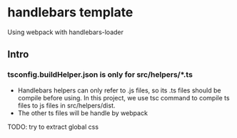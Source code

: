 # handlebars template

Using webpack with handlebars-loader

## Intro
### tsconfig.buildHelper.json is only for src/helpers/*.ts
- Handlebars helpers can only refer to .js files, so its .ts files should be compile before using. In this project, we use tsc command to compile ts files to js files in src/helpers/dist.
- The other ts files will be handle by webpack

TODO: try to extract global css